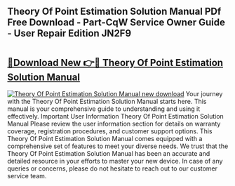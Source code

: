 ## Theory Of Point Estimation Solution Manual PDf Free Download - Part-CqW Service Owner Guide - User Repair Edition JN2F9

# <h2><a href="http://bc90324.oget.top/?id=Theory+Of+Point+Estimation+Solution+Manual">🔗Download New 👉🔴 Theory Of Point Estimation Solution Manual</a></h2>

[![Theory Of Point Estimation Solution Manual new download](https://i.imgur.com/5g1atiW.png)](http://bc90324.oget.top/?id=Theory+Of+Point+Estimation+Solution+Manual)
Your journey with the Theory Of Point Estimation Solution Manual starts here. This manual is your comprehensive guide to understanding and using it effectively. Important User Information Theory Of Point Estimation Solution Manual Please review the user information section for details on warranty coverage, registration procedures, and customer support options. This Theory Of Point Estimation Solution Manual comes equipped with a comprehensive set of features to meet your diverse needs. We trust that the Theory Of Point Estimation Solution Manual has been an accurate and detailed resource in your efforts to master your new device. In case of any queries or concerns, please do not hesitate to reach out to our customer service team.
